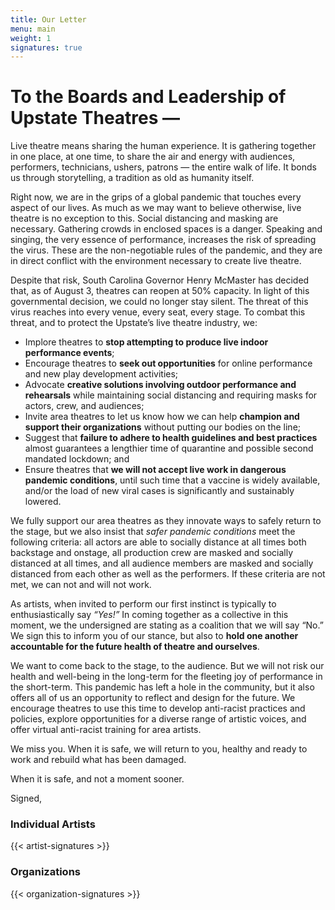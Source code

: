 ```yaml
---
title: Our Letter
menu: main
weight: 1
signatures: true
---
```


# To the Boards and Leadership of Upstate Theatres —

Live theatre means sharing the human experience. It is gathering together in one place, at one time, to share the air and energy with audiences, performers, technicians, ushers, patrons — the entire walk of life. It bonds us through storytelling, a tradition as old as humanity itself.

Right now, we are in the grips of a global pandemic that touches every aspect of our lives. As much as we may want to believe otherwise, live theatre is no exception to this. Social distancing and masking are necessary. Gathering crowds in enclosed spaces is a danger. Speaking and singing, the very essence of performance, increases the risk of spreading the virus. These are the non-negotiable rules of the pandemic, and they are in direct conflict with the environment necessary to create live theatre.

Despite that risk, South Carolina Governor Henry McMaster has decided that, as of August 3, theatres can reopen at 50% capacity. In light of this governmental decision, we could no longer stay silent. The threat of this virus reaches into every venue, every seat, every stage. To combat this threat, and to protect the Upstate’s live theatre industry, we:

- Implore theatres to **stop attempting to produce live indoor performance events**;
- Encourage theatres to **seek out opportunities** for online performance and new play development activities;
- Advocate **creative solutions involving outdoor performance and rehearsals** while maintaining social distancing and requiring masks for actors, crew, and audiences;
- Invite area theatres to let us know how we can help **champion and support their organizations** without putting our bodies on the line;
- Suggest that **failure to adhere to health guidelines and best practices** almost guarantees a lengthier time of quarantine and possible second mandated lockdown; and
- Ensure theatres that **we will not accept live work in dangerous pandemic conditions**, until such time that a vaccine is widely available, and/or the load of new viral cases is significantly and sustainably lowered.

We fully support our area theatres as they innovate ways to safely return to the stage, but we also insist that *safer pandemic conditions* meet the following criteria: all actors are able to socially distance at all times both backstage and onstage, all production crew are masked and socially distanced at all times, and all audience members are masked and socially distanced from each other as well as the performers. If these criteria are not met, we can not and will not work.

As artists, when invited to perform our first instinct is typically to enthusiastically say *“Yes!”* In coming together as a collective in this moment, we the undersigned are stating as a coalition that we will say “No.” We sign this to inform you of our stance, but also to **hold one another accountable for the future health of theatre and ourselves**.

We want to come back to the stage, to the audience. But we will not risk our health and well-being in the long-term for the fleeting joy of performance in the short-term. This pandemic has left a hole in the community, but it also offers all of us an opportunity to reflect and design for the future. We encourage theatres to use this time to develop anti-racist practices and policies, explore opportunities for a diverse range of artistic voices, and offer virtual anti-racist training for area artists.

We miss you. When it is safe, we will return to you, healthy and ready to work and rebuild what has been damaged.

When it is safe, and not a moment sooner.

Signed,
### Individual Artists
{{< artist-signatures >}}

### Organizations
{{< organization-signatures >}}